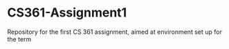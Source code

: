 # CS361-Assignment1
Repository for the first CS 361 assignment, aimed at environment set up for the term 

